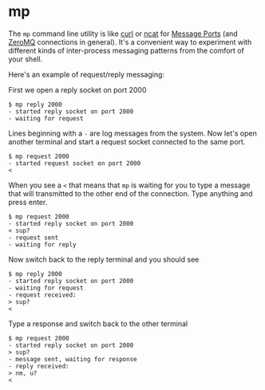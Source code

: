 # mp

The `mp` command line utility is like [curl] or [ncat] for [Message Ports][]  (and [ZeroMQ] connections in general). It's a convenient way to experiment with different kinds of inter-process messaging patterns from the comfort of your shell.

[curl]:http://curl.haxx.se
[ncat]:http://nmap.org/ncat
[Message Ports]:https://github.com/quackingduck/message-ports
[ZeroMQ]:http://www.zeromq.org

Here's an example of request/reply messaging:

First we open a reply socket on port 2000

    $ mp reply 2000
    - started reply socket on port 2000
    - waiting for request

Lines beginning with a `-` are log messages from the system. Now let's open another terminal and start a request socket connected to the same port.

    $ mp request 2000
    - started request socket on port 2000
    <

When you see a `<` that means that `mp` is waiting for you to type a message that will transmitted to the other end of the connection. Type anything and press enter.

    $ mp request 2000
    - started reply socket on port 2000
    < sup?
    - request sent
    - waiting for reply

Now switch back to the reply terminal and you should see

    $ mp reply 2000
    - started reply socket on port 2000
    - waiting for request
    - request received:
    > sup?
    <

Type a response and switch back to the other terminal

    $ mp request 2000
    - started reply socket on port 2000
    > sup?
    - message sent, waiting for response
    - reply received:
    > nm, u?
    <

